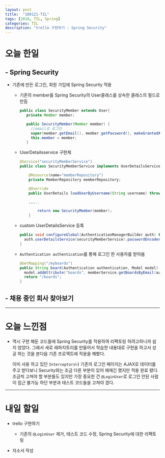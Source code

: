 ```yaml
---
layout: post
title:  "180121-TIL"
tags: [2018, TIL, Spring]
categories: TIL
description: "trello 구현하기 : Spring Security"
---
```


오늘 한일
=========

## - Spring Security  
- 기존에 만든 로그인, 회원 가입에 Spring Security 적용  

  - 기존의 member를 Spring Security의 User클래스를 상속한 클래스의 필드로 만듬  
    ```java
    public class SecurityMember extends User{
  	   private Member member;  

       public SecurityMember(Member member) {
         //email로 로그인  
         super(member.getEmail(), member.getPassword(), makeGrantedAuthority(member.getRoles()));
         this.member = member;
       }
    ```  

  - UserDetailsservice 구현체

    ```java
    @Service("securityMemberService")
    public class SecurityMemberService implements UserDetailsService{

    	@Resource(name="memberRepository")
    	private MemberRepository memberRepository;

    	@Override
    	public UserDetails loadUserByUsername(String username) throws UsernameNotFoundException {

        .....

    		return new SecurityMember(member);
    	}

    ```  

  - custom UserDetailsService 등록  

    ```java
    public void configureGlobal(AuthenticationManagerBuilder auth) throws Exception{
      auth.userDetailsService(securityMemberService).passwordEncoder(passwordEncoder());
    }
    ```

  - `Authentication authentication`를 통해 로그인 한 사용자를 받아옴  

    ```java
    @GetMapping("/myboards")
    public String board(Authentication authentication, Model model) {
      model.addAttribute("boards", memberService.getBoardsByEmail(authentication.getName()));
      return "/boards";
    }
    ```

## - 채용 중인 회사 찾아보기

---

오늘 느낀점
==========

- 역시 구현 해둔 코드들에 Spring Security를 적용하여 리팩토링 하려고하니까 쉽지 않았다. 그래서 새로 레파지토리를 만들어서 학습한 내용대로 구현을 하고서 성공 하는 것을 본다음 기존 프로젝트에 적용을 해봤다.  

  이미 사용 하고 있던 `Interceptors`나 기존의 로그인 페이지는 AJAX로 데이터를 주고 받다보니 Security와는 조금 다른 부분이 있어 헤매긴 했지만 적용 완료 됐다. 조금씩 고쳐야 할 부분들도 있지만 가장 중요한 건 `@LoginUser`로 로그인 안된 사람이 접근 불가능 하던 부분과 테스트 코드들을 고쳐야 겠다.

---

내일 할일
=========

- trello 구현하기  

  - 기존의 `@LoginUser` 제거, 테스트 코드 수정, Spring Security에 대한 리팩토링  

- 자소서 작성

